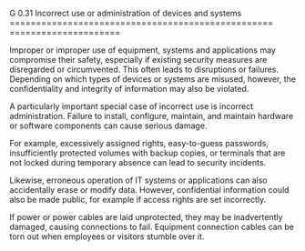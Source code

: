 G 0.31 Incorrect use or administration of devices and systems
================================================== =====================

Improper or improper use of equipment, systems and applications may compromise their safety, especially if existing security measures are disregarded or circumvented. This often leads to disruptions or failures. Depending on which types of devices or systems are misused, however, the confidentiality and integrity of information may also be violated.

A particularly important special case of incorrect use is incorrect administration. Failure to install, configure, maintain, and maintain hardware or software components can cause serious damage.

For example, excessively assigned rights, easy-to-guess passwords, insufficiently protected volumes with backup copies, or terminals that are not locked during temporary absence can lead to security incidents.

Likewise, erroneous operation of IT systems or applications can also accidentally erase or modify data. However, confidential information could also be made public, for example if access rights are set incorrectly.

If power or power cables are laid unprotected, they may be inadvertently damaged, causing connections to fail. Equipment connection cables can be torn out when employees or visitors stumble over it.
